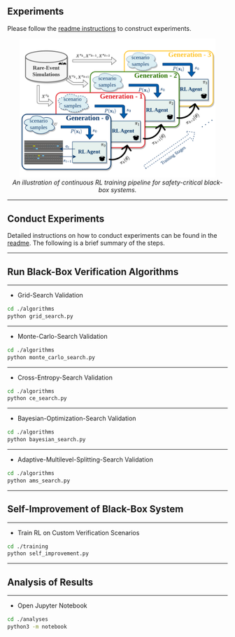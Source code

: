## Experiments

Please follow the [readme instructions](https://github.com/resuldagdanov/self-improving-RL/blob/main/README.md) to construct experiments.

<p align="center">
    <img src="../assets/self_improvement.png" width="450px"><br/>
    <em>An illustration of continuous RL training pipeline for safety-critical black-box systems.</em>
</p>

---
## Conduct Experiments

Detailed instructions on how to conduct experiments can be found in the [readme](https://github.com/resuldagdanov/self-improving-RL/blob/main/README.md). The following is a brief summary of the steps.

---
## Run Black-Box Verification Algorithms

---
* Grid-Search Validation
```sh
cd ./algorithms
python grid_search.py
```

---
* Monte-Carlo-Search Validation
```sh
cd ./algorithms
python monte_carlo_search.py
```

---
* Cross-Entropy-Search Validation
```sh
cd ./algorithms
python ce_search.py
```

---
* Bayesian-Optimization-Search Validation
```sh
cd ./algorithms
python bayesian_search.py
```

---
* Adaptive-Multilevel-Splitting-Search Validation
```sh
cd ./algorithms
python ams_search.py
```

---
## Self-Improvement of Black-Box System

---
* Train RL on Custom Verification Scenarios
```sh
cd ./training
python self_improvement.py
```

---
## Analysis of Results

---
* Open Jupyter Notebook
```sh
cd ./analyses
python3 -m notebook
```